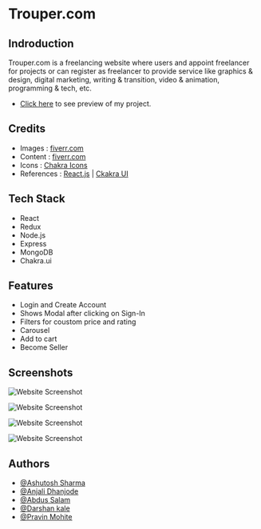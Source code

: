 # Trouper.com


## Indroduction
Trouper.com is a freelancing website where users and appoint freelancer for projects or can register as freelancer to provide service like graphics & design, digital marketing, writing & transition, video & animation, programming & tech, etc.

- [Click here](https://trouper.netlify.app/) to see preview of my project.


## Credits

 - Images : [fiverr.com](https://www.fiverr.com/)
 - Content : [fiverr.com](https://www.fiverr.com/)
 - Icons : [Chakra Icons](https://chakra-ui.com/)
 - References : [React.js](https://reactjs.org/) | [Ckakra UI](https://chakra-ui.com/)

## Tech Stack

- React
- Redux
- Node.js
- Express
- MongoDB
- Chakra.ui

## Features

- Login and Create Account
- Shows Modal after clicking on Sign-In
- Filters for coustom price and rating
- Carousel
- Add to cart 
- Become Seller


## Screenshots

![Website Screenshot](https://miro.medium.com/max/640/1*zi19T1XxFVNQeonQ6jeunQ.webp)

![Website Screenshot](https://miro.medium.com/max/640/1*G7umSGctyIO_5YRrgG2BwQ.webp)

![Website Screenshot](https://miro.medium.com/max/640/1*j5XUdFSzecJx8juScXr64A.webp)

![Website Screenshot](https://miro.medium.com/max/640/1*q8_u3svilqZrUYIx7_r0Wg.webp)




## Authors

- [@Ashutosh Sharma](https://www.linkedin.com/in/darshan-kale-264335171/)
- [@Anjali Dhanjode](https://www.linkedin.com/in/anjali-dhanjode-8b1292159/)
- [@Abdus Salam](https://www.linkedin.com/in/abdus-salam-25921394/)
- [@Darshan kale](https://www.linkedin.com/in/darshan-kale-264335171/)
- [@Pravin Mohite](https://www.linkedin.com/in/pravin-mohite-40b56221b/)

 
